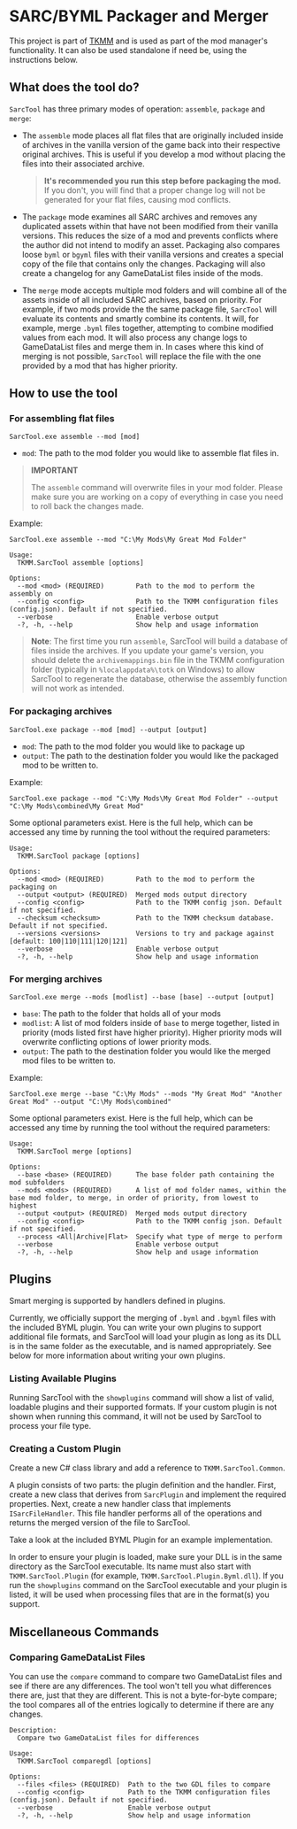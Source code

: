 # SARC/BYML Packager and Merger

This project is part of [TKMM](https://github.com/tkmm-team) and is used as part of the mod manager's functionality. 
It can also be used standalone if need be, using the instructions below.

## What does the tool do?

`SarcTool` has three primary modes of operation: `assemble`, `package` and `merge`:

- The `assemble` mode places all flat files that are originally included inside of archives in the vanilla version
of the game back into their respective original archives. This is useful if you develop a mod without
placing the files into their associated archive.
  > **It's recommended you run this step before packaging the mod.** 
  > If you don't, you will find that a proper change log will not be generated for your flat files, 
  > causing mod conflicts. 
  
- The `package` mode examines all SARC archives and removes any duplicated assets within
that have not been modified from their vanilla versions. This reduces the size of a mod and
prevents conflicts where the author did not intend to modify an asset. Packaging also
compares loose `byml` or `bgyml` files with their vanilla versions and creates a special
copy of the file that contains only the changes. Packaging will also create a changelog
for any GameDataList files inside of the mods.


- The `merge` mode accepts multiple mod folders and will combine all of the assets inside of
all included SARC archives, based on priority. For example, if two mods provide the
the same package file, `SarcTool` will evaluate its contents and smartly combine its contents. 
It will, for example, merge `.byml` files together, attempting to combine modified values
from each mod. It will also process any change logs to GameDataList files and merge them in.
In cases where this kind of merging is not possible, `SarcTool` will replace the
file with the one provided by a mod that has higher priority.

## How to use the tool

### For assembling flat files

`SarcTool.exe assemble --mod [mod]`

- `mod`: The path to the mod folder you would like to assemble flat files in.

> **IMPORTANT**
>
> The `assemble` command will overwrite files in your mod folder. Please make sure you are working on a copy
> of everything in case you need to roll back the changes made.

Example:
```
SarcTool.exe assemble --mod "C:\My Mods\My Great Mod Folder"
```

```
Usage:
  TKMM.SarcTool assemble [options]

Options:
  --mod <mod> (REQUIRED)        Path to the mod to perform the assembly on
  --config <config>             Path to the TKMM configuration files (config.json). Default if not specified.
  --verbose                     Enable verbose output
  -?, -h, --help                Show help and usage information
```

> **Note**: The first time you run `assemble`, SarcTool will build a database of files inside the archives. If you
> update your game's version, you should delete the `archivemappings.bin` file in the TKMM configuration folder
> (typically in `%localappdata%\totk` on Windows) to allow SarcTool to regenerate the database, otherwise the assembly
> function will not work as intended.

### For packaging archives
`SarcTool.exe package --mod [mod] --output [output]`

- `mod`: The path to the mod folder you would like to package up
- `output`: The path to the destination folder you would like the packaged mod to be written to.

Example:
```
SarcTool.exe package --mod "C:\My Mods\My Great Mod Folder" --output "C:\My Mods\combined\My Great Mod"
```

Some optional parameters exist. Here is the full help, which can be accessed any time by running the tool
without the required parameters:

```
Usage:
  TKMM.SarcTool package [options]

Options:
  --mod <mod> (REQUIRED)        Path to the mod to perform the packaging on
  --output <output> (REQUIRED)  Merged mods output directory
  --config <config>             Path to the TKMM config json. Default if not specified.
  --checksum <checksum>         Path to the TKMM checksum database. Default if not specified.
  --versions <versions>         Versions to try and package against [default: 100|110|111|120|121]
  --verbose                     Enable verbose output
  -?, -h, --help                Show help and usage information

```

### For merging archives
`SarcTool.exe merge --mods [modlist] --base [base] --output [output]`

- `base`: The path to the folder that holds all of your mods
- `modlist`: A list of mod folders inside of `base` to merge together, listed in priority (mods listed first have higher priority).
Higher priority mods will overwrite conflicting options of lower priority mods.
- `output`: The path to the destination folder you would like the merged mod files to be written to.

Example: 

```
SarcTool.exe merge --base "C:\My Mods" --mods "My Great Mod" "Another Great Mod" --output "C:\My Mods\combined"
```

Some optional parameters exist. Here is the full help, which can be accessed any time by running the tool
without the required parameters:

```
Usage:
  TKMM.SarcTool merge [options]

Options:
  --base <base> (REQUIRED)      The base folder path containing the mod subfolders
  --mods <mods> (REQUIRED)      A list of mod folder names, within the base mod folder, to merge, in order of priority, from lowest to highest
  --output <output> (REQUIRED)  Merged mods output directory
  --config <config>             Path to the TKMM config json. Default if not specified.
  --process <All|Archive|Flat>  Specify what type of merge to perform
  --verbose                     Enable verbose output
  -?, -h, --help                Show help and usage information
```

## Plugins

Smart merging is supported by handlers defined in plugins. 

Currently, we officially support the merging
of `.byml` and `.bgyml` files with the included BYML plugin. You can write your own plugins to support additional
file formats, and SarcTool will load your plugin as long as its DLL is in the same folder as the executable, and is named
appropriately. See below for more information about writing your own plugins.

### Listing Available Plugins

Running SarcTool with the `showplugins` command will show a list of valid, loadable plugins and their supported
formats. If your custom plugin is not shown when running this command, it will not be used by SarcTool to process
your file type.

### Creating a Custom Plugin

Create a new C# class library and add a reference to `TKMM.SarcTool.Common`. 

A plugin consists of two parts: the plugin definition and the handler. First, create a new class that derives from
`SarcPlugin` and implement the required properties. Next, create a new handler class that implements `ISarcFileHandler`.
This file handler performs all of the operations and returns the merged version of the file to SarcTool.

Take a look at the included BYML Plugin for an example implementation.

In order to ensure your plugin is loaded, make sure your DLL is in the same directory as the SarcTool executable. Its
name must also start with `TKMM.SarcTool.Plugin` (for example, `TKMM.SarcTool.Plugin.Byml.dll`). If you run the
`showplugins` command on the SarcTool executable and your plugin is listed, it will be used when processing files 
that are in the format(s) you support.

## Miscellaneous Commands

### Comparing GameDataList Files

You can use the `compare` command to compare two GameDataList files and see if there are any differences. The tool 
won't tell you what differences there are, just that they are different. This is not a byte-for-byte compare; the
tool compares all of the entries logically to determine if there are any changes.

```
Description:
  Compare two GameDataList files for differences

Usage:
  TKMM.SarcTool comparegdl [options]

Options:
  --files <files> (REQUIRED)  Path to the two GDL files to compare
  --config <config>           Path to the TKMM configuration files (config.json). Default if not specified.
  --verbose                   Enable verbose output
  -?, -h, --help              Show help and usage information

```